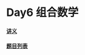 # Day6 组合数学

#### [讲义](https://faioj.brynhild.online/wiki/notes/2022S/day6)

#### [题目列表](https://faioj.brynhild.online/contest/293)